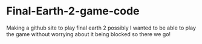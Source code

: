 # Final-Earth-2-game-code
Making a github site to play final earth 2 possibly
I wanted to be able to play the game without worrying about it being blocked so there we go!
